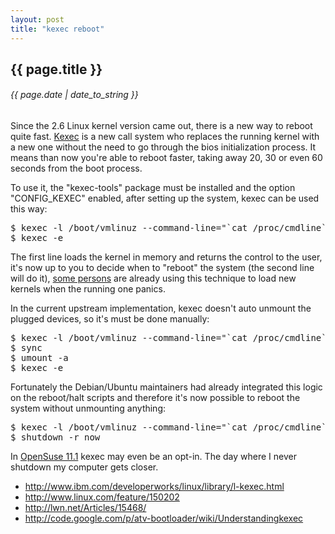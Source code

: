 ```yaml
---
layout: post
title: "kexec reboot"
---
```


## {{ page.title }}

###### {{ page.date | date_to_string }}

Since the 2.6 Linux kernel version came out, there is a new way to reboot quite fast. [Kexec](http://en.wikipedia.org/wiki/Kexec) is a new call system who replaces the running kernel with a new one without the need to go through the bios initialization process. It means than now you're able to reboot faster, taking away 20, 30 or even 60 seconds from the boot process.

To use it, the "kexec-tools" package must be installed and the option "CONFIG_KEXEC" enabled, after setting up the system, kexec can be used this way:

<pre class="sh_sh">
$ kexec -l /boot/vmlinuz --command-line="`cat /proc/cmdline`" --initrd=/boot/initrd
$ kexec -e
</pre>

The first line loads the kernel in memory and returns the control to the user, it's now up to you to decide when to "reboot" the system (the second line will do it), [some persons](http://www.redhat.com/docs/en-US/Red_Hat_Enterprise_MRG/1.0/html/Realtime_Tuning_Guide/sect-Realtime_Tuning_Guide-Realtime_Specific_Tuning-Using_kdump_and_kexec_with_the_RT_kernel.html) are already using this technique to load new kernels when the running one panics.

In the current upstream implementation, kexec doesn't auto unmount the plugged devices, so it's must be done manually:

<pre class="sh_sh">
$ kexec -l /boot/vmlinuz --command-line="`cat /proc/cmdline`" --initrd=/boot/initrd
$ sync
$ umount -a
$ kexec -e
</pre>

Fortunately the Debian/Ubuntu maintainers had already integrated this logic on the reboot/halt scripts and therefore it's now possible to reboot the system without unmounting anything:

<pre class="sh_sh">
$ kexec -l /boot/vmlinuz --command-line="`cat /proc/cmdline`" --initrd=/boot/initrd
$ shutdown -r now
</pre>

In [OpenSuse 11.1](http://lizards.opensuse.org/2008/10/13/automatic-reboot-with-kexec/">) kexec may even be an opt-in. The day where I never shutdown my computer gets closer.

- <http://www.ibm.com/developerworks/linux/library/l-kexec.html>
- <http://www.linux.com/feature/150202>
- <http://lwn.net/Articles/15468/>
- <http://code.google.com/p/atv-bootloader/wiki/Understandingkexec>
